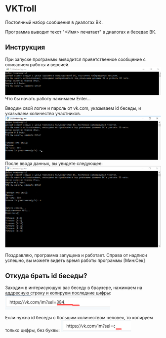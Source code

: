 # VKTroll
Постоянный набор сообщения в диалогах ВК.

Программа выводит текст "<Имя> печатает" в диалогах и беседах ВК.

## Инструкция
При запуске программы выводится приветственное сообщение с описанием работы и версией.
![Приветственное сообщение](img/1.png)
Что бы начать работу нажимаем Enter...

Вводим свой логин и пароль от vk.com, указываем id беседы, и указываем количество участников.
![Логин/Пароль](img/2.png)
После ввода данных, вы увидете следующее:
![Работа программы](img/3.png)

Поздравляю, программа запущена и работает.
Справа от надписи успешно, вы можете видеть время работы программы [Мин:Сек]

## Откуда брать id беседы?

Заходим в интерисующую вас беседу в браузере, нажимаем на аддресную строку и копируем последние цифры:
![Ссылка](img/4.png)

Если нужна id беседы с большим количеством человек, то копируем только цифры, без буквы:
![Ссылка 2](img/5.png)
